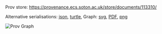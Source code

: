 
Prov store: https://provenance.ecs.soton.ac.uk/store/documents/113310/

Alternative serialisations: [json](https://provenance.ecs.soton.ac.uk/store/documents/113310.json), [turtle](https://provenance.ecs.soton.ac.uk/store/documents/113310.ttl),
Graph: [svg](https://provenance.ecs.soton.ac.uk/store/documents/113310.svg), [PDF](https://provenance.ecs.soton.ac.uk/store/documents/113310.pdf), [png](https://provenance.ecs.soton.ac.uk/store/documents/113310.png)

![Prov Graph](https://provenance.ecs.soton.ac.uk/store/documents/113310.png)

        